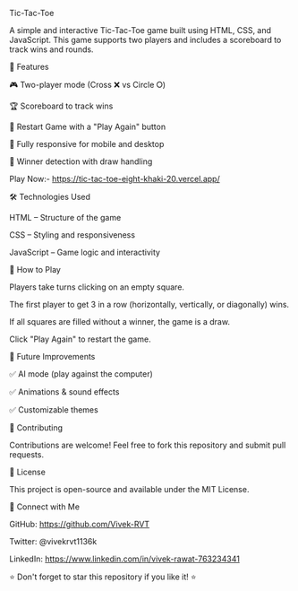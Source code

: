 Tic-Tac-Toe

A simple and interactive Tic-Tac-Toe game built using HTML, CSS, and JavaScript. This game supports two players and includes a scoreboard to track wins and rounds.

🚀 Features

🎮 Two-player mode (Cross ❌ vs Circle ⭘)

🏆 Scoreboard to track wins

🔄 Restart Game with a "Play Again" button

📱 Fully responsive for mobile and desktop

🧠 Winner detection with draw handling

Play Now:-
https://tic-tac-toe-eight-khaki-20.vercel.app/

🛠️ Technologies Used

HTML – Structure of the game

CSS – Styling and responsiveness

JavaScript – Game logic and interactivity

🎯 How to Play

Players take turns clicking on an empty square.

The first player to get 3 in a row (horizontally, vertically, or diagonally) wins.

If all squares are filled without a winner, the game is a draw.

Click "Play Again" to restart the game.





🔧 Future Improvements

✅ AI mode (play against the computer)

✅ Animations & sound effects

✅ Customizable themes

🤝 Contributing

Contributions are welcome! Feel free to fork this repository and submit pull requests.

📄 License

This project is open-source and available under the MIT License. 

📱 Connect with Me

GitHub: https://github.com/Vivek-RVT

Twitter: @vivekrvt1136k

LinkedIn: https://www.linkedin.com/in/vivek-rawat-763234341

⭐ Don't forget to star this repository if you like it! ⭐
